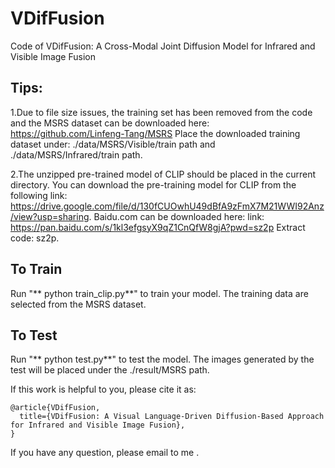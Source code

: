 # VDifFusion
Code of VDifFusion: A Cross-Modal Joint Diffusion Model for Infrared and Visible Image Fusion

## Tips:<br>
1.Due to file size issues, the training set has been removed from the code and the MSRS dataset can be downloaded here: https://github.com/Linfeng-Tang/MSRS
Place the downloaded training dataset under: ./data/MSRS/Visible/train path and ./data/MSRS/Infrared/train path.

2.The unzipped pre-trained model of CLIP should be placed in the current directory. You can download the pre-training model for CLIP from the following link: https://drive.google.com/file/d/130fCUOwhU49dBfA9zFmX7M21WWI92Anz/view?usp=sharing. Baidu.com can be downloaded here: link: https://pan.baidu.com/s/1kl3efgsyX9qZ1CnQfW8gjA?pwd=sz2p 
Extract code: sz2p.

## To Train
Run "** python train_clip.py**" to train your model.
The training data are selected from the MSRS dataset. 

## To Test
Run "** python test.py**" to test the model.
The images generated by the test will be placed under the ./result/MSRS path.

If this work is helpful to you, please cite it as:
```
@article{VDifFusion,
  title={VDifFusion: A Visual Language-Driven Diffusion-Based Approach for Infrared and Visible Image Fusion},
}
```
If you have any question, please email to me .
